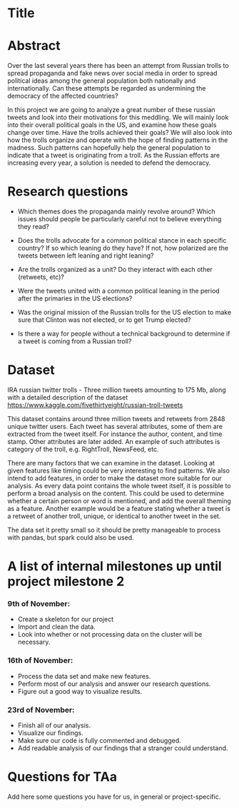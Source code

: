 # Title

# Abstract
Over the last several years there has been an attempt from Russian trolls to spread propaganda and fake news over social media in order to spread political ideas among the general population both nationally and internationally. Can these attempts be regarded as undermining the democracy of the affected countries? 
 
In this project we are going to analyze a great number of these russian tweets and look into their motivations for this meddling. We will mainly look into their overall political goals in the US, and examine how these goals change over time. Have the trolls achieved their goals? We will also look into how the trolls organize and operate with the hope of finding patterns in the madness. Such patterns can hopefully help the general population to indicate that a tweet is originating from a troll. As the Russian efforts are increasing every year, a solution is needed to defend the democracy.

# Research questions
- Which themes does the propaganda mainly revolve around? Which issues should people be particularly careful not to believe everything they read?
 
- Does the trolls advocate for a common political stance in each specific country? If so which leaning do they have? If not, how polarized are the tweets between left leaning and right leaning?
 
- Are the trolls organized as a unit? Do they interact with each other (retweets, etc)?
 
- Were the tweets united with a common political leaning in the period after the primaries in the US elections?
 
- Was the original mission of the Russian trolls for the US election to make sure that Clinton was not elected, or to get Trump elected?
 
- Is there a way for people without a technical background to determine if a tweet is coming from a Russian troll?

# Dataset
IRA russian twitter trolls - Three million tweets amounting to 175 Mb, along with a detailed description of the dataset https://www.kaggle.com/fivethirtyeight/russian-troll-tweets 
 
This dataset contains around three million tweets and retweets from 2848 unique twitter users. Each tweet has several attributes, some of them are extracted from the tweet itself. For instance the author, content, and time stamp. Other attributes are later added. An example of such attributes is category of the troll, e.g. RightTroll, NewsFeed, etc.
 
There are many factors that we can examine in the dataset. Looking at given features like timing could be very interesting to find patterns. We also intend to add features, in order to make the dataset more suitable for our analysis. As every data point contains the whole tweet itself, it is possible to perform a broad analysis on the content. This could be used to determine whether a certain person or word is mentioned, and add the overall theming as a feature.  Another example would be a feature stating whether a tweet is a retweet of another troll, unique, or identical to another tweet in the set. 
 
The data set it pretty small so it should be pretty manageable to process with pandas, but spark could also be used.


# A list of internal milestones up until project milestone 2
### 9th of November:
- Create a skeleton for our project
- Import and clean the data. 
- Look into whether or not processing data on the cluster will be necessary.
 
### 16th of November:
- Process the data set and make new features.
- Perform most of our analysis and answer our research questions.
- Figure out a good way to visualize results.
 
### 23rd of November:
- Finish all of our analysis.
- Visualize our findings.
- Make sure our code is fully commented and debugged.
- Add readable analysis of our findings that a stranger could understand. 


# Questions for TAa
Add here some questions you have for us, in general or project-specific.
